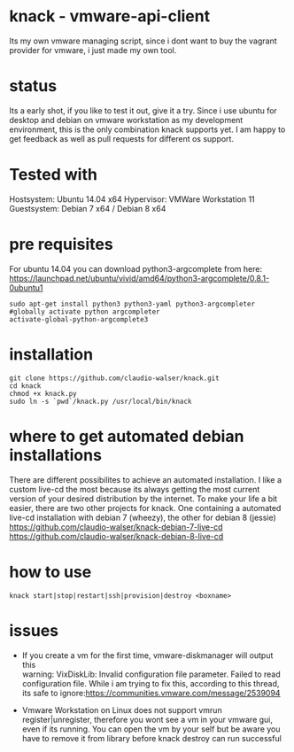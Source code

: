 # knack - vmware-api-client #
Its my own vmware managing script, since i dont want to buy 
the vagrant provider for vmware, i just made my own tool.

# status #
Its a early shot, if you like to test it out, give it a try. 
Since i use ubuntu for desktop and debian on vmware workstation as my development environment, this is the only combination knack supports yet.
I am happy to get feedback as well as pull requests for different os support.

# Tested with #
Hostsystem: Ubuntu 14.04 x64
Hypervisor: VMWare Workstation 11
Guestsystem: Debian 7 x64 / Debian 8 x64

# pre requisites #
For ubuntu 14.04 you can download python3-argcomplete from here:
https://launchpad.net/ubuntu/vivid/amd64/python3-argcomplete/0.8.1-0ubuntu1

        
    sudo apt-get install python3 python3-yaml python3-argcompleter
    #globally activate python argcompleter
    activate-global-python-argcomplete3
    

# installation #
    
    git clone https://github.com/claudio-walser/knack.git
    cd knack
    chmod +x knack.py
    sudo ln -s `pwd`/knack.py /usr/local/bin/knack
    

# where to get automated debian installations #
There are different possibilites to achieve an automated installation.
I like a custom live-cd the most because its always getting the most
current version of your desired distribution by the internet.
To make your life a bit easier, there are two other projects for knack.
One containing a automated live-cd installation with debian 7 (wheezy),
the other for debian 8 (jessie)
https://github.com/claudio-walser/knack-debian-7-live-cd
https://github.com/claudio-walser/knack-debian-8-live-cd

# how to use #
    
    knack start|stop|restart|ssh|provision|destroy <boxname>
    

# issues #
- If you create a vm for the first time, vmware-diskmanager will output this  
  warning: VixDiskLib: Invalid configuration file parameter. Failed to read configuration file.
  While i am trying to fix this, according to this thread, its safe to ignore:https://communities.vmware.com/message/2539094

- Vmware Workstation on Linux does not support vmrun register|unregister,
  therefore you wont see a vm in your vmware gui, even if its running. You can open the vm by your self but be aware you have to remove it from library before knack destroy can run successful
